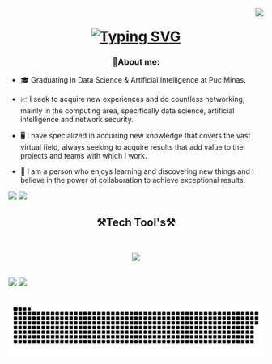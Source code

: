 <img align="right" src="https://visitor-badge.laobi.icu/badge?page_id=pedrinndias.pedrinndias" />
<h1 align="center">
  <a href="https://git.io/typing-svg"><img src="https://readme-typing-svg.demolab.com?font=Fira+Code&size=30&pause=1000&color=F7931D&center=true&width=435&lines=I'm+Pedro+Soares" alt="Typing SVG" /></a>
</h1>



<h3 align="center"> 📌About me: </h3> 

- 🎓 Graduating in Data Science & Artificial Intelligence at Puc Minas.
  
- 📈 I seek to acquire new experiences and do countless networking, mainly in the computing area, specifically data science, artificial intelligence and network security.
  
- 🖥️ I have specialized in acquiring new knowledge that covers the vast virtual field, always seeking to acquire results that add value to the projects and teams with which I work.

- 📔 I am a person who enjoys learning and discovering new things and I believe in the power of collaboration to achieve exceptional results.

</h3> 

<div>
  <img height="150em" src="https://github-readme-stats.vercel.app/api?username=pedrinndias&show_icons=true&theme=great-gatsby&include_all_commits=true&count_private=true" />
  <img height="150em" src=https://github-readme-stats.vercel.app/api/top-langs/?username=pedrinndias&layout=compact&show_icons=true&theme=great-gatsby&include_all_commits=true&count_private=true" />          
</div>

## 

<h2 align="center"> ⚒️Tech Tool's⚒️ </h2>
<br/>
<p align="center">
  <a href="https://skillicons.dev">
    <img src="https://skillicons.dev/icons?i=git,github,vscode,md,notion,obsidian,ps,python,c,cpp" />
  </a>
</p>

##

<div>
  <a href="https://www.linkedin.com/in/pedro-soares-75b515300/" target="_blank"><img src="https://img.shields.io/badge/-LinkedIn-%230077B5?style=for-the-badge&logo=linkedin&logoColor=white" target="_blank"></a> 
  <a href = "mailto:pedro3soares@gmail.com"><img src="https://img.shields.io/badge/-Gmail-%23333?style=for-the-badge&logo=gmail&logoColor=white" target="_blank"></a>
</div>

##

<div>
  
</div>

<picture align="center">
  <source media="(prefers-color-scheme: dark)" srcset="https://raw.githubusercontent.com/pedrinndias/pedrinndias/output/github-contribution-grid-snake-dark.svg">
  <source media="(prefers-color-scheme: light)" srcset="https://raw.githubusercontent.com/pedrinndias/pedrinndias/output/github-contribution-grid-snake-dark.svg">
  <img align="center" alt="github contribution grid snake animation" src="https://raw.githubusercontent.com/pedrinndias/pedrinndias/output/github-contribution-grid-snake.svg">
</picture>

